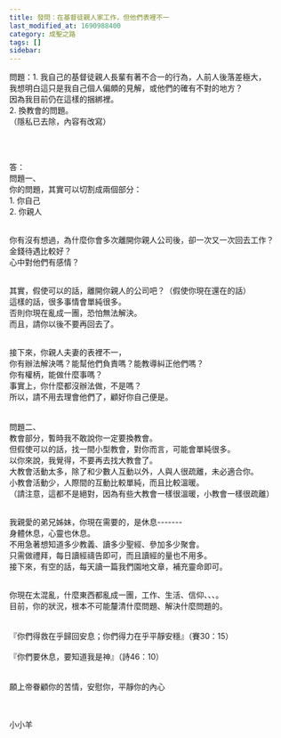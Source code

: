 ```yaml
---
title: 發問：在基督徒親人家工作，但他們表裡不一
last_modified_at: 1690988400
category: 成聖之路
tags: []
sidebar: 
---
```


 <p>問題：1. 我自己的基督徒親人長輩有著不合一的行為，人前人後落差極大，<br>
我想明白這只是我自己個人偏頗的見解，或他們的確有不對的地方？<br>
因為我目前仍在這樣的捆綁裡。<br>
2. 換教會的問題。<br>
（隱私已去除，內容有改寫）</p>

<p>&nbsp;</p>

<p><br>
答：<br>
問題一、<br>
你的問題，其實可以切割成兩個部分：<br>
1. 你自己<br>
2. 你親人</p>

<p><br>
你有沒有想過，為什麼你會多次離開你親人公司後，卻一次又一次回去工作？<br>
金錢待遇比較好？<br>
心中對他們有感情？</p>

<p>&nbsp;<br>
其實，假使可以的話，離開你親人的公司吧？（假使你現在還在的話）<br>
這樣的話，很多事情會單純很多。<br>
否則你現在亂成一團，恐怕無法解決。<br>
而且，請你以後不要再回去了。</p>

<p><br>
接下來，你親人夫妻的表裡不一，<br>
你有辦法解決嗎？能幫他們負責嗎？能教導糾正他們嗎？<br>
你有權柄，能做什麼事嗎？<br>
事實上，你什麼都沒辦法做，不是嗎？<br>
所以，請不用去理會他們了，顧好你自己便是。<br>
&nbsp;<br>
&nbsp;<br>
問題二、<br>
教會部分，暫時我不敢說你一定要換教會。<br>
但假使可以的話，找一間小型教會，對你而言，可能會單純很多。<br>
以你來說，我覺得，不要再去找大教會了。<br>
大教會活動太多，除了和少數人互動以外，人與人很疏離，未必適合你。<br>
小教會活動少，人際間的互動比較單純，而且比較溫暖。<br>
（請注意，這都不是絕對，因為有些大教會一樣很溫暖，小教會一樣很疏離）</p>

<p><br>
我親愛的弟兄姊妹，你現在需要的，是休息-------<br>
身體休息，心靈也休息。<br>
不用急著想知道多少教義、讀多少聖經、參加多少聚會。<br>
只需做禮拜，每日讀經禱告即可，而且讀經的量也不用多。<br>
接下來，有空的話，每天讀一篇我們園地文章，補充靈命即可。</p>

<p><br>
你現在太混亂，什麼東西都亂成一團，工作、生活、信仰、、、。<br>
目前，你的狀況，根本不可能釐清什麼問題、解決什麼問題的。<br>
&nbsp;<br>
&nbsp;<br>
『你們得救在乎歸回安息；你們得力在乎平靜安穩』（賽30：15）<br>
&nbsp;<br>
『你們要休息，要知道我是神』（詩46：10）<br>
&nbsp;<br>
&nbsp;&nbsp;<br>
願上帝眷顧你的苦情，安慰你，平靜你的內心<br>
&nbsp;<br>
&nbsp;</p>

<p>小小羊</p>
